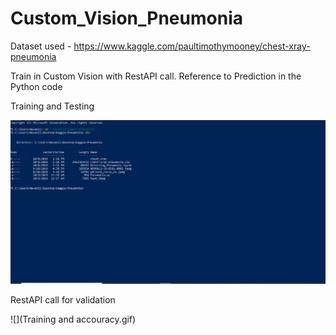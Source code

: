 # Custom_Vision_Pneumonia

Dataset used - https://www.kaggle.com/paultimothymooney/chest-xray-pneumonia

Train in Custom Vision with RestAPI call. Reference to Prediction in the Python code

Training and Testing

![](RestAPIcall.gif)

RestAPI call for validation

![](Training and accouracy.gif)
